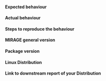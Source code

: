 #### Expected behaviour


#### Actual behaviour


#### Steps to reproduce the behaviour


#### MIRAGE general version


#### Package version


#### Linux Distribution



#### Link to downstream report of your Distribution
